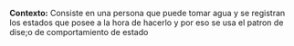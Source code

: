 **Contexto:**
Consiste en una persona que puede tomar agua y se registran los estados que posee a la hora de hacerlo y por eso se usa el patron de dise;o de comportamiento de estado 
